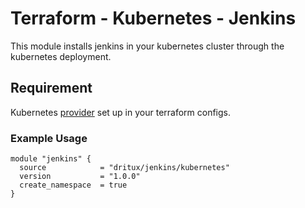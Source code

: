 # Terraform - Kubernetes - Jenkins

This module installs jenkins in your kubernetes cluster through the kubernetes deployment.

## Requirement

Kubernetes [provider](https://www.terraform.io/docs/providers/kubernetes/index.html) set up in your terraform configs.

### Example Usage
```
module "jenkins" {
  source            = "dritux/jenkins/kubernetes"
  version           = "1.0.0"
  create_namespace  = true
}
```
